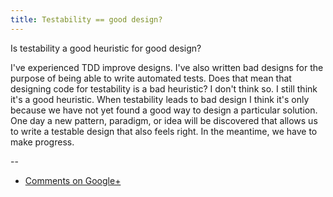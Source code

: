 ```yaml
---
title: Testability == good design?
---
```


Is testability a good heuristic for good design?

I've experienced TDD improve designs. I've also written bad designs for the
purpose of being able to write automated tests. Does that mean that designing
code for testability is a bad heuristic? I don't think so. I still think it's a
good heuristic. When testability leads to bad design I think it's only because
we have not yet found a good way to design a particular solution. One day a new
pattern, paradigm, or idea will be discovered that allows us to write a
testable design that also feels right. In the meantime, we have to make
progress.

--

* [Comments on Google+](https://plus.google.com/112175093836850283531/posts/4muSkqhdhMR)

